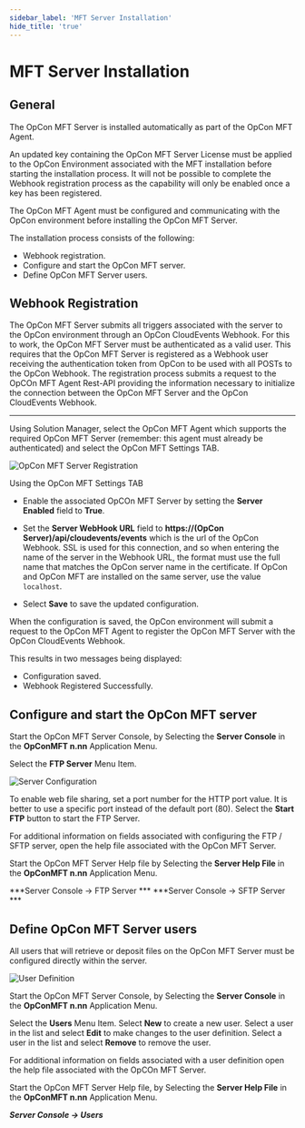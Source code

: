 ```yaml
---
sidebar_label: 'MFT Server Installation'
hide_title: 'true'
---
```


# MFT Server Installation

## General

The OpCon MFT Server is installed automatically as part of the OpCon MFT Agent. 

An updated key containing the OpCon MFT Server License must be applied to the OpCon Environment associated with the MFT installation before starting the installation
process. It will not be possible to complete the Webhook registration process as the capability will only be enabled once a key has been registered.

The OpCon MFT Agent must be configured and communicating with the OpCon environment before installing the OpCon MFT Server.

The installation process consists of the following:
- Webhook registration.
- Configure and start the OpCon MFT server.
- Define OpCon MFT Server users.

## Webhook Registration

The OpCon MFT Server submits all triggers associated with the server to the OpCon environment through an OpCon CloudEvents Webhook. For this to work, the OpCon MFT
Server must be authenticated as a valid user. This requires that the OpCon MFT Server is registered as a Webhook user receiving the authentication
token from OpCon to be used with all POSTs to the OpCon Webhook. The registration process submits a request to the OpCOn MFT Agent Rest-API providing
the information necessary to initialize the connection between the OpCon MFT Server and the OpCon CloudEvents Webhook.

-----

Using Solution Manager, select the OpCon MFT Agent which supports the required OpCon MFT Server (remember: this agent must already be authenticated) and select the OpCon MFT Settings TAB.


![OpCon MFT Server Registration](../static/img/opcon-mft-server-registration.png)


Using the OpCon MFT Settings TAB

- Enable the associated OpCOn MFT Server by setting the **Server Enabled** field to **True**.
- Set the **Server WebHook URL** field to **https://(OpCon Server)/api/cloudevents/events** which is the url of the OpCon Webhook. SSL is used for this connection, and so when entering the name of the server in the Webhook URL, the format must use the full name that matches the OpCon server name in the certificate. If OpCon and OpCon MFT are installed on the same server, use the value `localhost`.

- Select **Save** to save the updated configuration.

When the configuration is saved, the OpCon environment will submit a request to the OpCon MFT Agent to register the OpCon MFT Server with the OpCon CloudEvents Webhook.


This results in two messages being displayed:
- Configuration saved.
- Webhook Registered Successfully.

## Configure and start the OpCon MFT server

Start the OpCon MFT Server Console, by Selecting the **Server Console** in the **OpConMFT n.nn** Application Menu.

Select the **FTP Server** Menu Item.


![Server Configuration](../static/img/opcon-mft-server-start-ftp-server.png)


To enable web file sharing, set a port number for the HTTP port value. It is better to use a specific port instead of the default port (80).
Select the **Start FTP** button to start the FTP Server.

For additional information on fields associated with configuring the FTP / SFTP server, open the help file associated with the OpCon MFT Server.

Start the OpCon MFT Server Help file by Selecting the **Server Help File** in the **OpConMFT n.nn** Application Menu.

***Server Console -> FTP Server ***
***Server Console -> SFTP Server ***

## Define OpCon MFT Server users 

All users that will retrieve or deposit files on the OpCon MFT Server must be configured directly within the server. 

![User Definition](../static/img/opcon-mft-server-define-user.png)

Start the OpCon MFT Server Console, by Selecting the **Server Console** in the **OpConMFT n.nn** Application Menu.

Select the **Users** Menu Item.
Select **New** to create a new user.
Select a user in the list and select **Edit** to make changes to the user definition.
Select a user in the list and select **Remove** to remove the user.

For additional information on fields associated with a user definition open the help file associated with the OpCOn MFT Server.

Start the OpCon MFT Server Help file, by Selecting the **Server Help File** in the **OpConMFT n.nn** Application Menu.

***Server Console -> Users***

